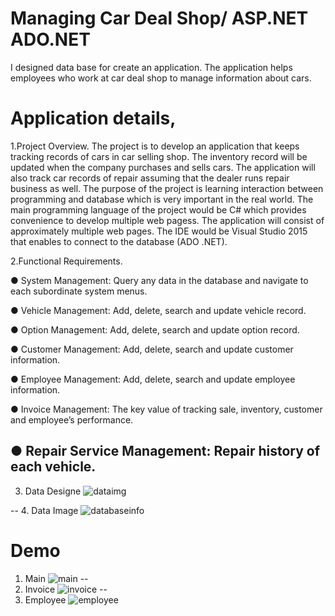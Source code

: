 
# Managing Car Deal Shop/ ASP.NET ADO.NET

I designed data base for create an application. The application helps employees who work at car deal shop to manage information about cars.

# Application details,

1.Project Overview. 
The project is to develop an application that keeps tracking records of cars in car selling shop. 
The inventory record will be updated when the company purchases and sells cars. 
The application will also track car records of repair assuming that the dealer runs repair business as well. 
The purpose of the project is learning interaction between programming and database which is very important in the real world.
The main programming language of the project would be C# which provides convenience to develop multiple web pagess.
The application will consist of approximately multiple web pages. 
The IDE would be Visual Studio 2015 that enables to connect to the database (ADO .NET).

2.Functional Requirements.

● System Management: Query any data in the database and navigate to each subordinate system menus.

● Vehicle Management: Add, delete, search and update vehicle record.

● Option Management: Add, delete, search and update option record.

● Customer Management: Add, delete, search and update customer information.

● Employee Management: Add, delete, search and update employee information.

● Invoice Management: The key value of tracking sale, inventory, customer and 
		                 employee’s performance.

● Repair Service Management: Repair history of each vehicle.
--
3. Data Designe 
![dataimg](https://user-images.githubusercontent.com/20617062/31924023-7da18c48-b84c-11e7-9484-a44522b23a3b.jpg)

--
4. Data Image
![databaseinfo](https://user-images.githubusercontent.com/20617062/31924022-7d95fee6-b84c-11e7-9799-2a41317cb3aa.png)

# Demo

1. Main
![main](https://user-images.githubusercontent.com/20617062/31924026-7dca8ad0-b84c-11e7-9c4d-dfdad0786f42.png)
--
2. Invoice
![invoice](https://user-images.githubusercontent.com/20617062/31924025-7db78886-b84c-11e7-93b6-77f9f5e3d6b3.png)
--
3. Employee
![employee](https://user-images.githubusercontent.com/20617062/31924024-7dac75c2-b84c-11e7-88fc-c411b0438b87.png)
